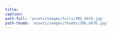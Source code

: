 ```yaml
---
title:
caption:
path-full: 'assets/images/fulls/IMG_6676.jpg'
path-thumb: 'assets/images/thumbs/IMG_6676.jpg'
---
```

